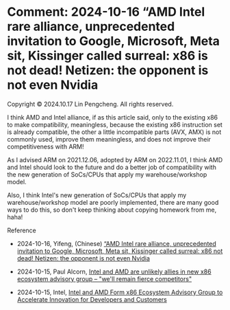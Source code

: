 # Comment: 2024-10-16 “AMD Intel rare alliance, unprecedented invitation to Google, Microsoft, Meta sit, Kissinger called surreal: x86 is not dead! Netizen: the opponent is not even Nvidia

Copyright © 2024.10.17 Lin Pengcheng. All rights reserved.

I think AMD and Intel alliance, if as this article said, 
only to the existing x86 to make compatibility, meaningless, 
because the existing x86 instruction set is already compatible, 
the other a little incompatible parts (AVX, AMX) is not commonly used, 
improve them meaningless, and does not improve their competitiveness with ARM!

As I advised ARM on 2021.12.06, adopted by ARM on 2022.11.01, 
I think AMD and Intel should look to the future and do a better job of compatibility with 
the new generation of SoCs/CPUs that apply my warehouse/workshop model.

Also, I think Intel's new generation of SoCs/CPUs 
that apply my warehouse/workshop model are poorly implemented, 
there are many good ways to do this, 
so don't keep thinking about copying homework from me, haha!

Reference

- 2024-10-16, Yifeng, (Chinese) [“AMD Intel rare alliance, unprecedented invitation to Google, Microsoft, Meta sit, Kissinger called surreal: x86 not dead! Netizen: the opponent is not even Nvidia](https://server.51cto.com/article/799489.html)

- 2024-10-15, Paul Alcorn, [Intel and AMD are unlikely allies in new x86 ecosystem advisory group – "we'll remain fierce competitors"](https://www.tomshardware.com/pc-components/cpus/intel-and-amd-forge-x86-ecosystem-advisory-group-that-aims-to-ensure-a-unified-isa-moving-forward)

- 2024-10-15, Intel, [Intel and AMD Form x86 Ecosystem Advisory Group to Accelerate Innovation for Developers and Customers](https://www.intel.com/content/www/us/en/newsroom/news/october-2024-intel-news.html)
